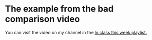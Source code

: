 # The example from the bad comparison video
You can visit the video on my channel in the <a href= "https://youtube.com/playlist?list=PLTwy92rWKPiEttkiQiUvOv8CSq4GQdL3R">In class this week playlist.</a>
